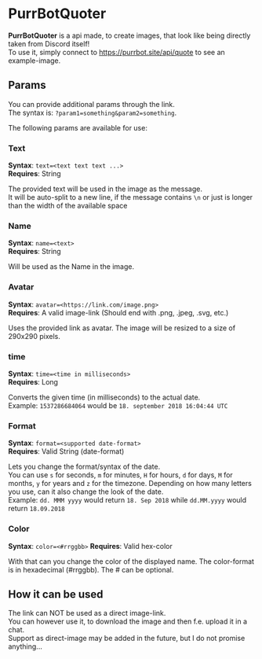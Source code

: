 # PurrBotQuoter
**PurrBotQuoter** is a api made, to create images, that look like being directly taken from Discord itself!  
To use it, simply connect to https://purrbot.site/api/quote to see an example-image.

## Params
You can provide additional params through the link.  
The syntax is: `?param1=something&param2=something`.

The following params are available for use:

### Text
**Syntax**: `text=<text text text ...>`  
**Requires**: String

The provided text will be used in the image as the message.  
It will be auto-split to a new line, if the message contains `\n` or just is longer than the width of the available space

### Name
**Syntax**: `name=<text>`  
**Requires**: String

Will be used as the Name in the image.

### Avatar
**Syntax**: `avatar=<https://link.com/image.png>`  
**Requires**: A valid image-link (Should end with .png, .jpeg, .svg, etc.)

Uses the provided link as avatar. The image will be resized to a size of 290x290 pixels.

### time
**Syntax**: `time=<time in milliseconds>`  
**Requires**: Long

Converts the given time (in milliseconds) to the actual date.  
Example: `1537286684064` would be `18. september 2018 16:04:44 UTC`

### Format
**Syntax**: `format=<supported date-format>`  
**Requires**: Valid String (date-format)

Lets you change the format/syntax of the date.  
You can use `s` for seconds, `m` for minutes, `H` for hours, `d` for days, `M` for months, `y` for years and `z` for the timezone.
Depending on how many letters you use, can it also change the look of the date.  
Example: `dd. MMM yyyy` would return `18. Sep 2018` while `dd.MM.yyyy` would return `18.09.2018`

### Color
**Syntax**: `color=<#rrggbb>`
**Requires**: Valid hex-color

With that can you change the color of the displayed name.
The color-format is in hexadecimal (#rrggbb). The # can be optional.

## How it can be used
The link can NOT be used as a direct image-link.  
You can however use it, to download the image and then f.e. upload it in a chat.  
Support as direct-image may be added in the future, but I do not promise anything...
